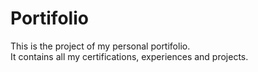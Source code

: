 # Portifolio

This is the project of my personal portifolio.<br>
It contains all my certifications, experiences and  projects. 
